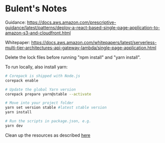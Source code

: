 # Bulent's Notes

Guidance:
https://docs.aws.amazon.com/prescriptive-guidance/latest/patterns/deploy-a-react-based-single-page-application-to-amazon-s3-and-cloudfront.html


Whitepaper:
https://docs.aws.amazon.com/whitepapers/latest/serverless-multi-tier-architectures-api-gateway-lambda/single-page-application.html

Delete the lock files before running "npm install" and "yarn install".



To run locally, also install yarn:

```zsh
# Corepack is shipped with Node.js
corepack enable

# Update the global Yarn version
corepack prepare yarn@stable --activate

# Move into your project folder
yarn set version stable #latest stable version
yarn install

# Run the scripts in package.json, e.g. 
yarn dev
```

Clean up the resources as described [here](https://docs.aws.amazon.com/prescriptive-guidance/latest/patterns/deploy-a-react-based-single-page-application-to-amazon-s3-and-cloudfront.html)

